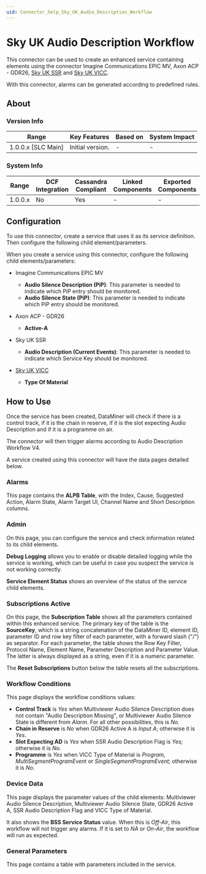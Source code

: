 ```yaml
---
uid: Connector_help_Sky_UK_Audio_Description_Workflow
---
```


# Sky UK Audio Description Workflow

This connector can be used to create an enhanced service containing elements using the connector Imagine Communications EPIC MV, Axon ACP - GDR26, [Sky UK SSR](xref:Connector_help_Sky_UK_SSR) and [Sky UK VICC](xref:Connector_help_Sky_UK_VICC).

With this connector, alarms can be generated according to predefined rules.

## About

### Version Info

| **Range**            | **Key Features** | **Based on** | **System Impact** |
|----------------------|------------------|--------------|-------------------|
| 1.0.0.x \[SLC Main\] | Initial version. | \-           | \-                |

### System Info

| **Range** | **DCF Integration** | **Cassandra Compliant** | **Linked Components** | **Exported Components** |
|-----------|---------------------|-------------------------|-----------------------|-------------------------|
| 1.0.0.x   | No                  | Yes                     | \-                    | \-                      |

## Configuration

To use this connector, create a service that uses it as its service definition. Then configure the following child element/parameters.

When you create a service using this connector, configure the following child elements/parameters:

- Imagine Communications EPIC MV

  - **Audio Silence Description (PiP)**: This parameter is needed to indicate which PiP entry should be monitored.
  - **Audio Silence State (PiP)**: This parameter is needed to indicate which PiP entry should be monitored.

- Axon ACP - GDR26

  - **Active-A**

- Sky UK SSR

  - **Audio Description (Current Events)**: This parameter is needed to indicate which Service Key should be monitored.

- [Sky UK VICC](xref:Connector_help_Sky_UK_VICC)

  - **Type Of Material**

## How to Use

Once the service has been created, DataMiner will check if there is a control track, if it is the chain in reserve, if it is the slot expecting Audio Description and if it is a programme on air.

The connector will then trigger alarms according to Audio Description Workflow V4.

A service created using this connector will have the data pages detailed below.

### Alarms

This page contains the **ALPB Table**, with the Index, Cause, Suggested Action, Alarm State, Alarm Target UI, Channel Name and Short Description columns.

### Admin

On this page, you can configure the service and check information related to its child elements.

**Debug Logging** allows you to enable or disable detailed logging while the service is working, which can be useful in case you suspect the service is not working correctly.

**Service Element Status** shows an overview of the status of the service child elements.

### Subscriptions Active

On this page, the **Subscription Table** shows all the parameters contained within this enhanced service. The primary key of the table is the **SourceKey**, which is a string concatenation of the DataMiner ID, element ID, parameter ID and row key filter of each parameter, with a forward slash ("/") as separator. For each parameter, the table shows the Row Key Filter, Protocol Name, Element Name, Parameter Description and Parameter Value. The latter is always displayed as a string, even if it is a numeric parameter.

The **Reset Subscriptions** button below the table resets all the subscriptions.

### Workflow Conditions

This page displays the workflow conditions values:

- **Control Track** is *Yes* when Multiviewer Audio Silence Description does not contain "Audio Description Missing", or Multiviewer Audio Silence State is different from *Alarm*. For all other possibilities, this is *No*.
- **Chain in Reserve** is *No* when GDR26 Active A is *Input A*; otherwise it is *Yes*.
- **Slot Expecting AD** is *Yes* when SSR Audio Description Flag is *Yes;* otherwise it is *No*.
- **Programme** is *Yes* when VICC Type of Material is *Program,* *MultiSegmentProgramEvent* or *SingleSegmentProgramEvent;* otherwise it is *No*.

### Device Data

This page displays the parameter values of the child elements: Multiviewer Audio Silence Description, Multiviewer Audio Silence State, GDR26 Active A, SSR Audio Description Flag and VICC Type of Material.

It also shows the **BSS Service Status** value. When this is *Off-Air*, this workflow will not trigger any alarms. If it is set to *NA* or *On-Air*, the workflow will run as expected.

### General Parameters

This page contains a table with parameters included in the service.
